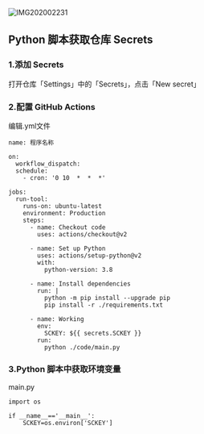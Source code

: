 ![IMG202002231](/images/山1.jpg)  
## Python 脚本获取仓库 Secrets
### 1.添加 Secrets
打开仓库「Settings」中的「Secrets」，点击「New secret」
### 2.配置 GitHub Actions
编辑.yml文件

```
name: 程序名称

on: 
  workflow_dispatch:
  schedule:
    - cron: '0 10  *  *  *'

jobs:
  run-tool:
    runs-on: ubuntu-latest
    environment: Production
    steps:
      - name: Checkout code
        uses: actions/checkout@v2

      - name: Set up Python
        uses: actions/setup-python@v2
        with:
          python-version: 3.8

      - name: Install dependencies
        run: |
          python -m pip install --upgrade pip
          pip install -r ./requirements.txt
      
      - name: Working
        env:
          SCKEY: ${{ secrets.SCKEY }}
        run: 
          python ./code/main.py
```

### 3.Python 脚本中获取环境变量
main.py

```
import os

if __name__=='__main__':
    SCKEY=os.environ['SCKEY']
```
